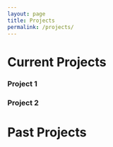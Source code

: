 ```yaml
---
layout: page
title: Projects
permalink: /projects/
---
```


# Current Projects

### Project 1


### Project 2

# Past Projects

